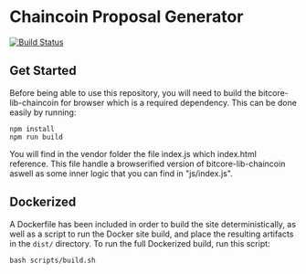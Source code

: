 # Chaincoin Proposal Generator

[![Build Status](https://travis-ci.org/ChainCoinUnlimited/proposal-generator.svg?branch=master)](https://travis-ci.org/ChainCoinUnlimited/proposal-generator)

## Get Started

Before being able to use this repository, you will need to build the bitcore-lib-chaincoin for browser which is a required dependency. This can be done easily by running:

```
npm install
npm run build
```

You will find in the vendor folder the file index.js which index.html reference. This file handle a browserified version of bitcore-lib-chaincoin aswell as some inner logic that you can find in "js/index.js".

## Dockerized

A Dockerfile has been included in order to build the site deterministically, as well as a script to run the Docker site build, and place the resulting artifacts in the `dist/` directory. To run the full Dockerized build, run this script:

```
bash scripts/build.sh
```
